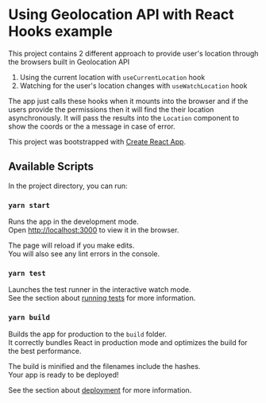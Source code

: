 # Using Geolocation API with React Hooks example

This project contains 2 different approach to provide user's location through the browsers built in Geolocation API

1. Using the current location with `useCurrentLocation` hook
2. Watching for the user's location changes with `useWatchLocation` hook

The app just calls these hooks when it mounts into the browser and if the users provide the permissions then it will find the their location asynchronously. It will pass the results into the `Location` component to show the coords or the a message in case of error.

This project was bootstrapped with [Create React App](https://github.com/facebook/create-react-app).

## Available Scripts

In the project directory, you can run:

### `yarn start`

Runs the app in the development mode.<br />
Open [http://localhost:3000](http://localhost:3000) to view it in the browser.

The page will reload if you make edits.<br />
You will also see any lint errors in the console.

### `yarn test`

Launches the test runner in the interactive watch mode.<br />
See the section about [running tests](https://facebook.github.io/create-react-app/docs/running-tests) for more information.

### `yarn build`

Builds the app for production to the `build` folder.<br />
It correctly bundles React in production mode and optimizes the build for the best performance.

The build is minified and the filenames include the hashes.<br />
Your app is ready to be deployed!

See the section about [deployment](https://facebook.github.io/create-react-app/docs/deployment) for more information.
